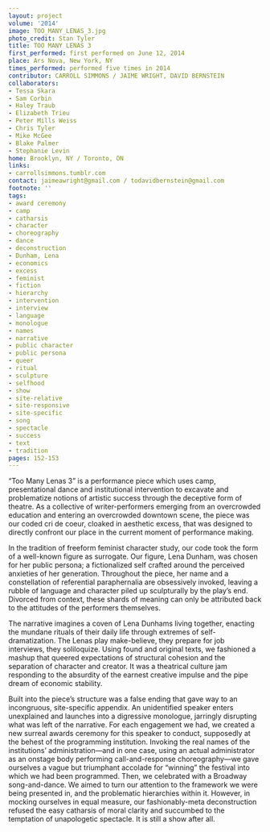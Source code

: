 ```yaml
---
layout: project
volume: '2014'
image: TOO_MANY_LENAS_3.jpg
photo_credit: Stan Tyler
title: TOO MANY LENAS 3
first_performed: first performed on June 12, 2014
place: Ars Nova, New York, NY
times_performed: performed five times in 2014
contributor: CARROLL SIMMONS / JAIME WRIGHT, DAVID BERNSTEIN
collaborators:
- Tessa Skara
- Sam Corbin
- Haley Traub
- Elizabeth Trieu
- Peter Mills Weiss
- Chris Tyler
- Mike McGee
- Blake Palmer
- Stephanie Levin
home: Brooklyn, NY / Toronto, ON
links:
- carrollsimmons.tumblr.com
contact: jaimeawright@gmail.com / todavidbernstein@gmail.com
footnote: ''
tags:
- award ceremony
- camp
- catharsis
- character
- choreography
- dance
- deconstruction
- Dunham, Lena
- economics
- excess
- feminist
- fiction
- hierarchy
- intervention
- interview
- language
- monologue
- names
- narrative
- public character
- public persona
- queer
- ritual
- sculpture
- selfhood
- show
- site-relative
- site-responsive
- site-specific
- song
- spectacle
- success
- text
- tradition
pages: 152-153
---
```


“Too Many Lenas 3” is a performance piece which uses camp, presentational dance and institutional intervention to excavate and problematize notions of artistic success through the deceptive form of theatre. As a collective of writer-performers emerging from an overcrowded education and entering an overcrowded downtown scene, the piece was our coded cri de coeur, cloaked in aesthetic excess, that was designed to directly confront our place in the current moment of performance making.

In the tradition of freeform feminist character study, our code took the form of a well-known figure as surrogate. Our figure, Lena Dunham, was chosen for her public persona; a fictionalized self crafted around the perceived anxieties of her generation. Throughout the piece, her name and a constellation of referential paraphernalia are obsessively invoked, leaving a rubble of language and character piled up sculpturally by the play’s end. Divorced from context, these shards of meaning can only be attributed back to the attitudes of the performers themselves.

The narrative imagines a coven of Lena Dunhams living together, enacting the mundane rituals of their daily life through extremes of self-dramatization. The Lenas play make-believe, they prepare for job interviews, they soliloquize. Using found and original texts, we fashioned a mashup that queered expectations of structural cohesion and the separation of character and creator. It was a theatrical culture jam responding to the absurdity of the earnest creative impulse and the pipe dream of economic stability.

Built into the piece’s structure was a false ending that gave way to an incongruous, site-specific appendix. An unidentified speaker enters unexplained and launches into a digressive monologue, jarringly disrupting what was left of the narrative. For each engagement we had, we created a new surreal awards ceremony for this speaker to conduct, supposedly at the behest of the programming institution. Invoking the real names of the institutions’ administration­—and in one case, using an actual administrator as an onstage body performing call-and-response choreography—we gave ourselves a vague but triumphant accolade for “winning” the festival into which we had been programmed. Then, we celebrated with a Broadway song-and-dance. We aimed to turn our attention to the framework we were being presented in, and the problematic hierarchies within it. However, in mocking ourselves in equal measure, our fashionably-meta deconstruction refused the easy catharsis of moral clarity and succumbed to the temptation of unapologetic spectacle. It is still a show after all.
